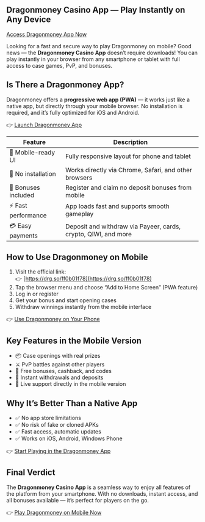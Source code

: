 ## Dragonmoney Casino App — Play Instantly on Any Device  
[Access Dragonmoney App Now](https://drg.so/ff0b01f78)

Looking for a fast and secure way to play Dragonmoney on mobile? Good news — the **Dragonmoney Casino App** doesn’t require downloads! You can play instantly in your browser from any smartphone or tablet with full access to case games, PvP, and bonuses.

## Is There a Dragonmoney App?

Dragonmoney offers a **progressive web app (PWA)** — it works just like a native app, but directly through your mobile browser. No installation is required, and it’s fully optimized for iOS and Android.

👉 [Launch Dragonmoney App](https://drg.so/ff0b01f78)

| Feature             | Description                                                                 |
|---------------------|------------------------------------------------------------------------------|
| 📱 Mobile-ready UI   | Fully responsive layout for phone and tablet                                |
| 🧾 No installation   | Works directly via Chrome, Safari, and other browsers                        |
| 🎁 Bonuses included  | Register and claim no deposit bonuses from mobile                            |
| ⚡ Fast performance  | App loads fast and supports smooth gameplay                                  |
| 💳 Easy payments     | Deposit and withdraw via Payeer, cards, crypto, QIWI, and more               |

## How to Use Dragonmoney on Mobile

1. Visit the official link:  
👉 [https://drg.so/ff0b01f78](https://drg.so/ff0b01f78)  
2. Tap the browser menu and choose “Add to Home Screen” (PWA feature)  
3. Log in or register  
4. Get your bonus and start opening cases  
5. Withdraw winnings instantly from the mobile interface

👉 [Use Dragonmoney on Your Phone](https://drg.so/ff0b01f78)

## Key Features in the Mobile Version

- 📦 Case openings with real prizes  
- ⚔️ PvP battles against other players  
- 🎁 Free bonuses, cashback, and codes  
- 💸 Instant withdrawals and deposits  
- 💬 Live support directly in the mobile version  

## Why It’s Better Than a Native App

- ✅ No app store limitations  
- ✅ No risk of fake or cloned APKs  
- ✅ Fast access, automatic updates  
- ✅ Works on iOS, Android, Windows Phone

👉 [Start Playing in the Dragonmoney App](https://drg.so/ff0b01f78)

## Final Verdict

The **Dragonmoney Casino App** is a seamless way to enjoy all features of the platform from your smartphone. With no downloads, instant access, and all bonuses available — it’s perfect for players on the go.

👉 [Play Dragonmoney on Mobile Now](https://drg.so/ff0b01f78)
